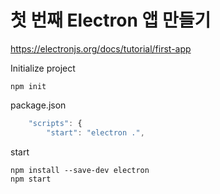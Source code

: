 # 첫 번째 Electron 앱 만들기 #

<https://electronjs.org/docs/tutorial/first-app>

Initialize project

```shell
npm init
```

package.json

```js
	"scripts": {
		"start": "electron .",
```

start

```shell
npm install --save-dev electron
npm start
```
